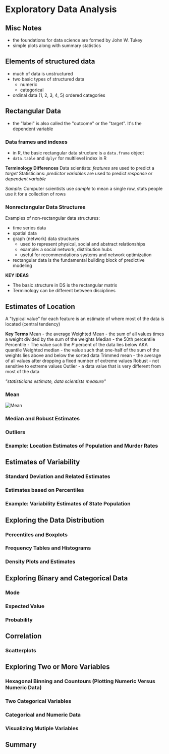 # Exploratory Data Analysis

## Misc Notes

- the foundations for data science are formed by John W. Tukey
- simple plots along with summary statistics

## Elements of structured data

- much of data is unstructured
- two basic types of structured data
	- numeric
	- categorical
- ordinal data (1, 2, 3, 4, 5) ordered categories

## Rectangular Data

- the "label" is also called the "outcome" or the "target". It's the dependent variable

### Data frames and indexes
- in R, the basic rectangular data structure is a `data.frame` object
- `data.table` and `dplyr` for multilevel index in R

**Terminology Differences**
Data scientists: _features_ are used to predict a _target_
Statisticians: _predictor variables_ are used to predict _response_ or _dependent variable_

_Sample_: Computer scientists use _sample_ to mean a single row, stats people use it for a collection of rows

### Nonrectangular Data Structures
Examples of non-rectangular data structures:
- time series data
- spatial data 
- graph (network) data structures
  - used to represent physical, social and abstract relationships
  - example: a social network, distribution hubs
  - useful for recommendations systems and network optimization
- rectangular data is the fundamental building block of predictive modeling

**KEY IDEAS**
- The basic structure in DS is the rectangular matrix
- Terminology can be different between disciplines

## Estimates of Location
A "typical value" for each feature is an estimate of where most of the data is located (central tendency)

**Key Terms**
Mean - the average
Weighted Mean - the sum of all values times a weight divided by the sum of the weights
Median - the 50th percentile
Percentile - The value such the _P_ percent of the data lies below AKA quantile
Weighted median - the value such that one-half of the sum of the weights lies above and below the sorted data
Trimmed mean - the average of all values after dropping a fixed number of extreme values 
Robust - not sensitive to extreme values
Outlier - a data value that is very different from most of the data

_"statisticians estimate, data scientists measure"_

### Mean
![Mean](img/image.png)

### Median and Robust Estimates
### Outliers
### Example: Location Estimates of Population and Murder Rates

## Estimates of Variability

### Standard Deviation and Related Estimates
### Estimates based on Percentiles
### Example: Variability Estimates of State Population

## Exploring the Data Distribution

### Percentiles and Boxplots
### Frequency Tables and Histograms
### Density Plots and Estimates

## Exploring Binary and Categorical Data

### Mode
### Expected Value
### Probability

## Correlation

### Scatterplots

## Exploring Two or More Variables

### Hexagonal Binning and Countours (Plotting Numeric Versus Numeric Data)
### Two Categorical Variables
### Categorical and Numeric Data
### Visualizing Mutiple Variables

## Summary






